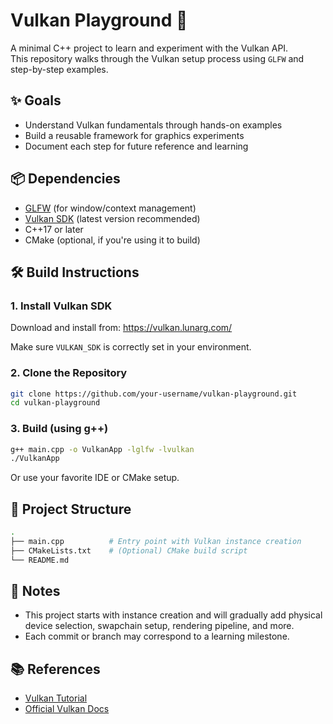 # Vulkan Playground 🧪

A minimal C++ project to learn and experiment with the Vulkan API.  
This repository walks through the Vulkan setup process using `GLFW` and step-by-step examples.

## ✨ Goals

- Understand Vulkan fundamentals through hands-on examples
- Build a reusable framework for graphics experiments
- Document each step for future reference and learning

## 📦 Dependencies

- [GLFW](https://www.glfw.org/) (for window/context management)
- [Vulkan SDK](https://vulkan.lunarg.com/) (latest version recommended)
- C++17 or later
- CMake (optional, if you're using it to build)

## 🛠️ Build Instructions

### 1. Install Vulkan SDK

Download and install from: https://vulkan.lunarg.com/

Make sure `VULKAN_SDK` is correctly set in your environment.

### 2. Clone the Repository

```bash
git clone https://github.com/your-username/vulkan-playground.git
cd vulkan-playground
```

### 3. Build (using g++)
```bash
g++ main.cpp -o VulkanApp -lglfw -lvulkan
./VulkanApp
```
Or use your favorite IDE or CMake setup.

## 📁 Project Structure
```bash
.
├── main.cpp          # Entry point with Vulkan instance creation
├── CMakeLists.txt    # (Optional) CMake build script
└── README.md
```

## 📌 Notes
- This project starts with instance creation and will gradually add physical device selection, swapchain setup, rendering pipeline, and more.
- Each commit or branch may correspond to a learning milestone.

## 📚 References
- [Vulkan Tutorial](https://vulkan-tutorial.com/)
- [Official Vulkan Docs](https://registry.khronos.org/vulkan/specs/)


